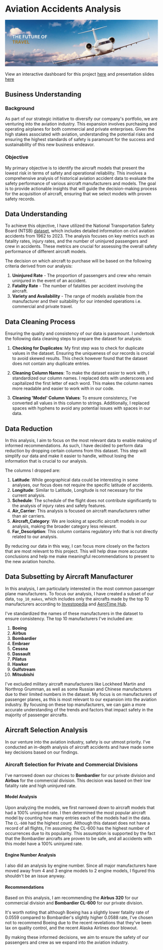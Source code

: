 # Aviation Accidents Analysis
!["Image of plane with the text the future of travel"](images/plane-the-future-of-travel.jpg)

View an interactive dashboard for this project [here](https://public.tableau.com/app/profile/kelvin.murithi/viz/Aviation_Expansion_Dashboard_17178564462710/AverageInjuriesByMake) and presentation slides [here](https://www.canva.com/design/DAGHfLmoKU0/6oduvEozUpzvoglQvJ7GXA/view?utm_content=DAGHfLmoKU0&utm_campaign=designshare&utm_medium=link&utm_source=editor)

## **Business Understanding**
### **Background**
As part of our strategic initiative to diversify our company's portfolio, we are venturing into the aviation industry. This expansion involves purchasing and operating airplanes for both commercial and private enterprises. Given the high stakes associated with aviation, understanding the potential risks and ensuring the highest standards of safety is paramount for the success and sustainability of this new business endeavor.

### **Objective**
My primary objective is to identify the aircraft models that present the lowest risk in terms of safety and operational reliability. This involves a comprehensive analysis of historical aviation accident data to evaluate the safety performance of various aircraft manufacturers and models. The goal is to provide actionable insights that will guide the decision-making process for the acquisition of aircraft, ensuring that we select models with proven safety records.

## **Data Understanding**
To achieve this objective, I have utilized the National Transportation Safety Board (NTSB) [dataset](https://www.kaggle.com/datasets/khsamaha/aviation-accident-database-synopses), which includes detailed information on civil aviation accidents from 1962 to 2023. The analysis focuses on key metrics such as fatality rates, injury rates, and the number of uninjured passengers and crew in accidents. These metrics are crucial for assessing the overall safety performance of different aircraft models.

The decision on which aircraft to purchase will be based on the following criteria derived from our analysis:
1. **Uninjured Rate** - The proportion of passengers and crew who remain uninjured in the event of an accident.
2. **Fatality Rate** - The number of fatalities per accident involving the aircraft.
3. **Variety and Availability** - The range of models available from the manufacturer and their suitability for our intended operations i.e. commercial and private travel.

## **Data Cleaning Process**

Ensuring the quality and consistency of our data is paramount. I undertook the following data cleaning steps to prepare the dataset for analysis:

1. **Checking for Duplicates**: My first step was to check for duplicate values in the dataset. Ensuring the uniqueness of our records is crucial to avoid skewed results. This check however found that the dataset does not contain any duplicate entries.

2. **Cleaning Column Names**: To make the dataset easier to work with, I standardized our column names. I replaced dots with underscores and capitalized the first letter of each word. This makes the column names more readable and easier to work with in our code.

3. **Cleaning 'Model' Column Values**: To ensure consistency, I've converted all values in this column to strings. Additionally, I replaced spaces with hyphens to avoid any potential issues with spaces in our data.

## **Data Reduction**
In this analysis, I aim to focus on the most relevant data to enable making of informed recommendations. As such, I have decided to perform data reduction by dropping certain columns from this dataset. This step will simplify our data and make it easier to handle, without losing the information that is crucial to our analysis.

The columns I dropped are:

1. **Latitude**: While geographical data could be interesting in some analyses, our focus does not require the specific latitude of accidents.
2. **Longitude**: Similar to Latitude, Longitude is not necessary for the current analysis.
3. **Schedule**: The schedule of the flight does not contribute significantly to the analysis of injury rates and safety features.
4. **Air_Carrier**: This analysis is focused on aircraft manufacturers rather than air carriers.
5. **Aircraft_Category**: We are looking at specific aircraft models in our analysis, making the broader category less relevant.
6. **Far_Description**: This column contains regulatory info that is not directly related to our analysis.

By reducing our data in this way, I can focus more closely on the factors that are most relevant to this project. This will help draw more accurate conclusions and help me make meaningful recommendations to present to the new aviation honcho.

## **Data Subsetting by Aircraft Manufacturer**

In this analysis, I am particularly interested in the most common passenger plane manufacturers. To focus our analysis, I have created a subset of our data, `top_10_makes`, which includes only the aircrafts made by the top 10 manufacturers according to [Investopedia](https://www.investopedia.com/ask/answers/050415/what-companies-are-major-players-airline-supply-business.asp) and [AeroTime Hub](https://www.aerotime.aero/articles/top-10-largest-aircraft-manufacturers-in-the-world).

I've standardized the names of these manufacturers in the dataset to ensure consistency. The top 10 manufacturers I've included are:

1. **Boeing**
2. **Airbus**
3. **Bombardier**
4. **Embraer**
5. **Cessna**
6. **Dassault**
7. **Pilatus**
8. **Hawker**
9. **Gulfstream**
10. **Mitsubishi**

I've excluded military aircraft manufacturers like Lockheed Martin and Northrop Grumman, as well as some Russian and Chinese manufacturers due to their limited numbers in the dataset. My focus is on manufacturers of passenger planes, as this is most relevant to our expansion into the aviation industry. By focusing on these top manufacturers, we can gain a more accurate understanding of the trends and factors that impact safety in the majority of passenger aircrafts.

## **Aircraft Selection Analysis**

In our venture into the aviation industry, safety is our utmost priority. I've conducted an in-depth analysis of aircraft accidents and have made some key decisions based on our findings.

### **Aircraft Selection for Private and Commercial Divisions**

I've narrowed down our choices to **Bombardier** for our private division and **Airbus** for the commercial division. This decision was based on their low fatality rate and high uninjured rate.

#### **Model Analysis**

Upon analyzing the models, we first narrowed down to aircraft models that had a 100% uninjured rate. I then determined the most popular aircraft model by counting how many entries each of the models had in the data. The ``CL-600`` had the highest count. Although this dataset does not have a record of all flights, I'm assuming the CL-600 has the highest number of occurrences due to its popularity. This assumption is supported by the fact that the Bombardier aircrafts are proven to be safe, and all accidents with this model have a 100% uninjured rate.

#### **Engine Number Analysis**

I also did an analysis by engine number. Since all major manufacturers have moved away from 4 and 3 engine models to 2 engine models, I figured this shouldn't be an issue anyway.

#### **Recommendations**
Based on this analysis, I am recommending the **Airbus 320** for our commercial division and **Bombardier CL-600** for our private division. 

It's worth noting that although Boeing has a slightly lower fatality rate of 0.0559 compared to Bombardier's slightly higher 0.0588 rate, I've chosen not to recommend Boeing due to the recent revelations that they've been lax on quality control, and the recent Alaska Airlines door blowout.

By making these informed decisions, we aim to ensure the safety of our passengers and crew as we expand into the aviation industry.
